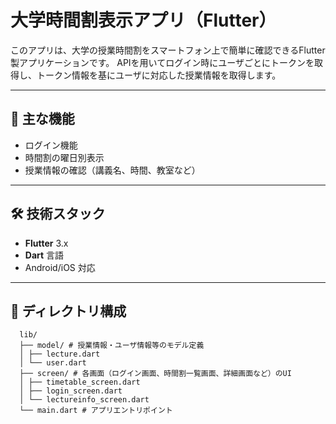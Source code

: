 # 大学時間割表示アプリ（Flutter）

このアプリは、大学の授業時間割をスマートフォン上で簡単に確認できるFlutter製アプリケーションです。
APIを用いてログイン時にユーザごとにトークンを取得し、トークン情報を基にユーザに対応した授業情報を取得します。

---

## 📱 主な機能

- ログイン機能
- 時間割の曜日別表示
- 授業情報の確認（講義名、時間、教室など）

---

## 🛠️ 技術スタック

- **Flutter** 3.x
- **Dart** 言語
- Android/iOS 対応

---

## 📁 ディレクトリ構成

```
  lib/
  ├── model/ # 授業情報・ユーザ情報等のモデル定義
  │ ├── lecture.dart
  │ └── user.dart
  ├── screen/ # 各画面（ログイン画面、時間割一覧画面、詳細画面など）のUI
  │ ├── timetable_screen.dart
  │ ├── login_screen.dart
  │ └── lectureinfo_screen.dart
  └── main.dart # アプリエントリポイント
```
